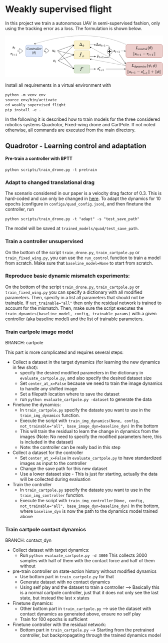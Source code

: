 # Weakly supervised flight

In this project we train a autonomous UAV in semi-supervised fashion, only using the tracking error as a loss. The formulation is shown below.

![Learning paradigm](assets/paradigm.png)

Install all requirements in a virtual environment with 

```
python -m venv env
source env/bin/activate
cd weakly_supervised_flight
pip install -e .
```

In the following it is described how to train models for the three considered robotics systems Quadrotor, Fixed-wing drone and CartPole. If not noted otherwise, all commands are executed from the main directory.

## Quadrotor - Learning control and adaptation

#### Pre-train a controller with BPTT
```
python scripts/train_drone.py -t pretrain
```

### Adapt to changed translational drag
The scenario considered in our paper is a velocity drag factor of 0.3. This is hard-coded and can only be changed in [here](scripts/train_drone.py). To adapt the dynamics for 10 epochs (configure in `configs/quad_config.json`), and then finetune the controller, run
```
python scripts/train_drone.py -t "adapt" -s "test_save_path"
```
The model will be saved at `trained_models/quad/test_save_path`. 

### Train a controller unsupervised

On the bottom of the script `train_drone.py`, `train_cartpole.py` or `train_fixed_wing.py`, you can use the `run_control` function to train a model from scratch. Make sure that `baseline_model=None` to start from scratch.

### Reproduce basic dynamic mismatch experiments:

On the bottom of the script `train_drone.py`, `train_cartpole.py` or `train_fixed_wing.py` you can specify a dictionary with all modified parameters. Then, specify in a list all parameters that should not be trainable. If `not_trainable="all"` then only the residual network is trained to account for the mismatch. 
Then, make sure the script executes the `train_dynamics(baseline_model, config, trainable_params)` with a given controller (aka baseline model) and the list of trainable parameters.


### Train cartpole image model

BRANCH: cartpole

This part is more complicated and requires several steps:
* Collect a dataset in the target dynamics (for learning the new dynamics in few shot):
    * specify the desired modified parameters in the dictionary in `evaluate_cartpole.py`, and also specify the desired dataset size
    * Set `center_at_x=False` because we need to train the image dynamics to handle any shifted image
    * Set a filepath location where to save the dataset
    * run `python evaluate_cartpole.py -dataset` to generate the data
* Finetune the dynamics:
    * In `train_cartpole.py` specify the dataste you want to use in the `train_img_dynamics` function.
    * Execute the script with `train_img_dynamics(None, config, not_trainable="all", base_image_dyn=baseline_dyn)` in the bottom
    * This will train the residual to learn the change in dynamics from the images (Note: No need to specify the modified parameters here, this is included in the dataset)
    * Note: the controller can be really bad in this step
* Collect a dataset for the controller
    * Set `center_at_x=False` in `evaluate_cartpole.py` to have standardized images as input to the controller
    * Change the save path for this new dataset
    * Use a lower dataset size - This is just for starting, actually the data will be collected during evaluation
* Train the controller
    * In `train_cartpole.py` specify the dataste you want to use in the `train_img_controller` function.
    * Execute the script with `train_img_controller(None, config, not_trainable="all", base_image_dyn=baseline_dyn)` in the bottom, where `baseline_dyn` is now the path to the dynamics model trained above


### Train cartpole contact dynamics

BRANCH: contact_dyn

* Collect dataset with target dynamics:
    * Run `python evaluate_cartpole.py -d 3000` This collects 3000 samples with half of them with the contact force and half of them without
* pre-train controller on state-action history without modified dynamics
    * Use bottom part in `train_cartpole.py` for that
    * Generate dataset with no contact dynamics
    * Using self play and the dataset to train a controller --> Basically this is a normal cartpole controller, just that it does not only see the last state, but instead the last x states
* Finetune dynamics:
    * Other bottom part in `train_cartpole.py` --> use the dataset with contact dynamics as generated above, ensure no self play
    * Train for 100 epochs is sufficient
* Finetune controller with the residual network:
    * Bottom part in `train_cartpole.py` --> Starting from the pretrained controller, but backpropagating through the trained dynamics model